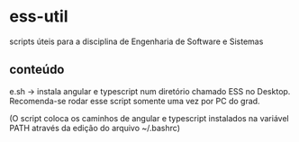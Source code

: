 # ess-util
scripts úteis para a disciplina de Engenharia de Software e Sistemas

## conteúdo
e.sh -> instala angular e typescript num diretório chamado ESS no Desktop. Recomenda-se rodar esse script somente uma vez por PC do grad. 

(O script coloca os caminhos de angular e typescript instalados na variável PATH através da edição do arquivo ~/.bashrc)

